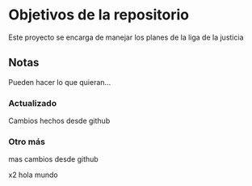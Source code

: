 # Objetivos de la repositorio

Este proyecto se encarga de manejar los planes de la liga de la justicia


## Notas
Pueden hacer lo que quieran...

### Actualizado
Cambios hechos desde github

### Otro más
mas cambios desde github

x2 hola mundo
